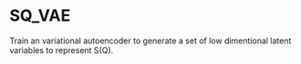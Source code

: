 # SQ_VAE

Train an variational autoencoder to generate a set of low dimentional latent variables to represent S(Q).



